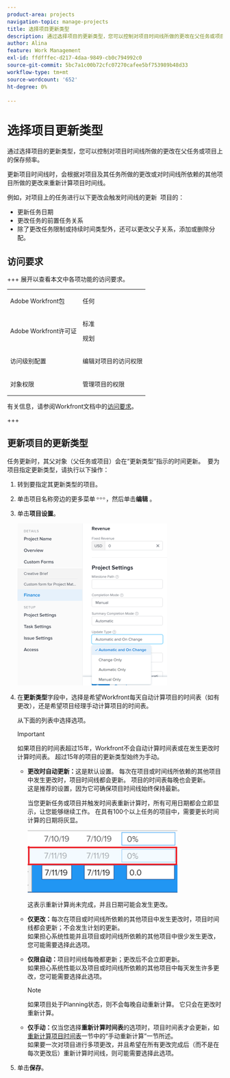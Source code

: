 ```yaml
---
product-area: projects
navigation-topic: manage-projects
title: 选择项目更新类型
description: 通过选择项目的更新类型，您可以控制对项目时间线所做的更改在父任务或项目上的保存频率。
author: Alina
feature: Work Management
exl-id: ffdfffec-d217-4daa-9849-cb0c794992c0
source-git-commit: 5bc7a1c00b72cfc07270cafee5bf753989b48d33
workflow-type: tm+mt
source-wordcount: '652'
ht-degree: 0%

---
```


# 选择项目更新类型

通过选择项目的更新类型，您可以控制对项目时间线所做的更改在父任务或项目上的保存频率。

更新项目时间线时，会根据对项目及其任务所做的更改或对时间线所依赖的其他项目所做的更改来重新计算项目时间线。

例如，对项目上的任务进行以下更改会触发时间线的更新  项目的：

* 更新任务日期
* 更改任务的前置任务关系
* 除了更改任务限制或持续时间类型外，还可以更改父子关系，添加或删除分配。

## 访问要求

+++ 展开以查看本文中各项功能的访问要求。 

<table style="table-layout:auto"> 
 <col> 
 <col> 
 <tbody> 
  <tr> 
   <td role="rowheader">Adobe Workfront包</td> 
   <td> <p>任何</p> </td> 
  </tr> 
  <tr> 
   <td role="rowheader">Adobe Workfront许可证</td> 
   <td><p>标准</p> 
   <p>规划</p> </td> 
  </tr> 
  <tr> 
   <td role="rowheader">访问级别配置</td> 
   <td> <p>编辑对项目的访问权限</p> </td> 
  </tr> 
  <tr> 
   <td role="rowheader">对象权限</td> 
   <td> <p>管理项目的权限</p> </td> 
  </tr> 
 </tbody> 
</table>

有关信息，请参阅Workfront文档中的[访问要求](/help/quicksilver/administration-and-setup/add-users/access-levels-and-object-permissions/access-level-requirements-in-documentation.md)。

+++

## 更新项目的更新类型

任务更新时，其父对象（父任务或项目）会在“更新类型”指示的时间更新。  要为项目指定更新类型，请执行以下操作：

1. 转到要指定其更新类型的项目。
1. 单击项目名称旁边的更多菜单![更多图标](assets/more-icon.png)，然后单击&#x200B;**编辑** 。

1. 单击&#x200B;**项目**&#x200B;**设置**。

   ![](assets/update-type-field-on-project-edit-box-nwe-350x378.png)

1. 在&#x200B;**更新类型**&#x200B;字段中，选择是希望Workfront每天自动计算项目的时间表（如有更改），还是希望项目经理手动计算项目的时间表。

   从下面的列表中选择选项。 

   >[!IMPORTANT]
   >
   >如果项目的时间表超过15年，Workfront不会自动计算时间表或在发生更改时计算时间表。 超过15年的项目的更新类型始终为手动。

   * **更改时自动更新：**&#x200B;这是默认设置。 每次在项目或时间线所依赖的其他项目中发生更改时，项目时间线都会更新。 项目的时间表每晚也会更新。 \
     这是推荐的设置，因为它可确保项目时间线始终保持最新。

     当您更新任务或项目并触发时间表重新计算时，所有可用日期都会立即显示，让您能够继续工作。 在具有100个以上任务的项目中，需要更长时间计算的日期将灰显。

     ![](assets/dates-dimmed-when-insline-editing-350x146.png)

     这表示重新计算尚未完成，并且日期可能会发生更改。

   * **仅更改：**&#x200B;每次在项目或时间线所依赖的其他项目中发生更改时，项目时间线都会更新；不会发生计划的更新。\
     如果担心系统性能并且项目或时间线所依赖的其他项目中很少发生更改，您可能需要选择此选项。

   * **仅限自动：**&#x200B;项目时间线每晚都更新；更改后不会立即更新。\
     如果担心系统性能以及项目或时间线所依赖的其他项目中每天发生许多更改，您可能需要选择此选项。

     >[!NOTE]
     >
     >如果项目处于Planning状态，则不会每晚自动重新计算。 它只会在更改时重新计算。

   * **仅手动：**&#x200B;仅当您选择&#x200B;**重新计算时间表**&#x200B;的选项时，项目时间表才会更新，如[重新计算项目时间表](../../../manage-work/projects/manage-projects/recalculate-project-timeline.md)一节中的“手动重新计算”一节所述。\
     如果要一次对项目进行多项更改，并且希望在所有更改完成后（而不是在每次更改后）重新计算时间线，则可能需要选择此选项。

1. 单击&#x200B;**保存**。
